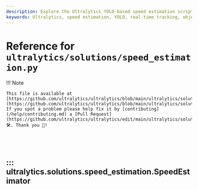 ```yaml
---
description: Explore the Ultralytics YOLO-based speed estimation script for real-time object tracking and speed measurement, optimized for accuracy and performance.
keywords: Ultralytics, speed estimation, YOLO, real-time tracking, object tracking, python
---
```


# Reference for `ultralytics/solutions/speed_estimation.py`

!!! Note

    This file is available at [https://github.com/ultralytics/ultralytics/blob/main/ultralytics/solutions/speed_estimation.py](https://github.com/ultralytics/ultralytics/blob/main/ultralytics/solutions/speed_estimation.py). If you spot a problem please help fix it by [contributing](/help/contributing.md) a [Pull Request](https://github.com/ultralytics/ultralytics/edit/main/ultralytics/solutions/speed_estimation.py) 🛠️. Thank you 🙏!

<br><br>

## ::: ultralytics.solutions.speed_estimation.SpeedEstimator

<br><br>